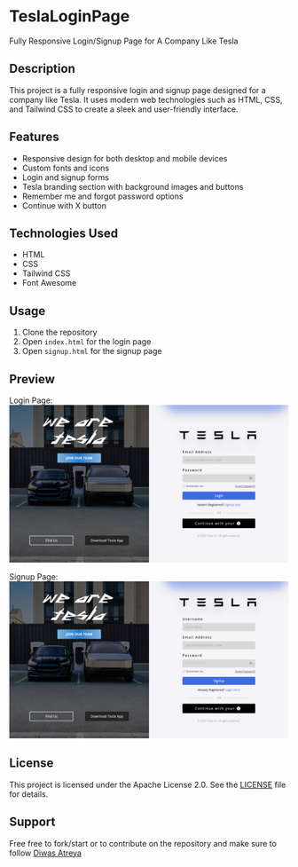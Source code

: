 # TeslaLoginPage

Fully Responsive Login/Signup Page for A Company Like Tesla

## Description

This project is a fully responsive login and signup page designed for a company like Tesla. It uses modern web technologies such as HTML, CSS, and Tailwind CSS to create a sleek and user-friendly interface.

## Features

- Responsive design for both desktop and mobile devices
- Custom fonts and icons
- Login and signup forms
- Tesla branding section with background images and buttons
- Remember me and forgot password options
- Continue with X button

## Technologies Used

- HTML
- CSS
- Tailwind CSS
- Font Awesome


## Usage

1. Clone the repository
2. Open `index.html` for the login page
3. Open `signup.html` for the signup page

## Preview

Login Page:
![Login Page Preview](TeslaLoginPagePreview.png)

Signup Page:
![Signup Page Preview](TeslaSignUpPagePreview.png)

## License

This project is licensed under the Apache License 2.0. See the [LICENSE](LICENSE) file for details.

## Support
Free free to fork/start or to contribute on the repository and make sure to follow [Diwas Atreya](https://github.com/diwasatreya)
